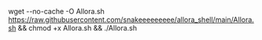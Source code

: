 wget --no-cache -O Allora.sh https://raw.githubusercontent.com/snakeeeeeeeee/allora_shell/main/Allora.sh && chmod +x Allora.sh && ./Allora.sh
